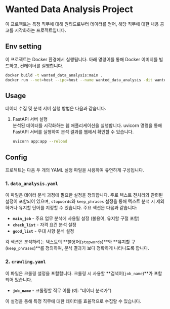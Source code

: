 # Wanted Data Analysis Project

이 프로젝트는 특정 직무에 대해 원티드로부터 데이터를 얻어, 해당 직무에 대한 채용 공고를 시각화하는 프로젝트입니다.

## Env setting

이 프로젝트는 Docker 환경에서 실행됩니다. 아래 명령어를 통해 Docker 이미지를 빌드하고, 컨테이너를 실행합니다.

```bash
docker build -t wanted_data_analysis:main .
docker run --net=host --ipc=host --name wanted_data_analysis -dit wanted_data_analysis:main /bin/bash
```

## Usage
데이터 수집 및 분석 서버 실행 방법은 다음과 같습니다.
1. FastAPI 서버 실행  
분석된 데이터를 시각화하는 웹 애플리케이션을 실행합니다. uvicorn 명령을 통해 FastAPI 서버를 실행하여 분석 결과를 웹에서 확인할 수 있습니다.
    ```bash
    uvicorn app:app --reload
    ```

## Config

프로젝트는 다음 두 개의 YAML 설정 파일을 사용하여 유연하게 구성됩니다.

### 1. `data_analysis.yaml`

이 파일은 데이터 분석 과정에 필요한 설정을 정의합니다. 주로 텍스트 전처리와 관련된 설정이 포함되어 있으며, `stopwords`와 `keep_phrases` 설정을 통해 텍스트 분석 시 제외하거나 유지할 단어를 지정할 수 있습니다. 주요 섹션은 다음과 같습니다:

- **`main_job`** - 주요 업무 분석에 사용될 설정 (불용어, 유지할 구절 포함)
- **`check_list`** - 자격 요건 분석 설정
- **`good_list`** - 우대 사항 분석 설정

각 섹션은 분석하려는 텍스트의 **불용어(`stopwords`)**와 **유지할 구(`keep_phrases`)**를 정의하여, 분석 결과가 보다 정확하게 나타나도록 합니다.

### 2. `crawling.yaml`

이 파일은 크롤링 설정을 포함합니다. 크롤링 시 사용할 **검색어(`job_name`)**가 포함되어 있습니다.

- **`job_name`** - 크롤링할 직무 이름 (예: "데이터 분석가")

이 설정을 통해 특정 직무에 대한 데이터를 효율적으로 수집할 수 있습니다.

